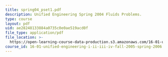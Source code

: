 ```yaml
---
title: spring04_pset1.pdf
description: Unified Engineering Spring 2004 Fluids Problems.
type: course
layout: pdf
uid: ae28248133884a0735c0e0ae519acd0f
file_type: application/pdf
file_location: >-
  https://open-learning-course-data-production.s3.amazonaws.com/16-01-unified-engineering-i-ii-iii-iv-fall-2005-spring-2006/ae28248133884a0735c0e0ae519acd0f_spring04_pset1.pdf
course_id: 16-01-unified-engineering-i-ii-iii-iv-fall-2005-spring-2006
---
```

